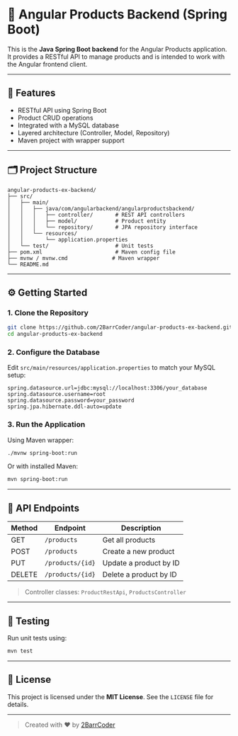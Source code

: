 
# 🧩 Angular Products Backend (Spring Boot)

This is the **Java Spring Boot backend** for the Angular Products application. It provides a RESTful API to manage products and is intended to work with the Angular frontend client.

---

## 🚀 Features

- RESTful API using Spring Boot
- Product CRUD operations
- Integrated with a MySQL database
- Layered architecture (Controller, Model, Repository)
- Maven project with wrapper support

---

## 🗂️ Project Structure

```
angular-products-ex-backend/
├── src/
│   ├── main/
│   │   ├── java/com/angularbackend/angularproductsbackend/
│   │   │   ├── controller/       # REST API controllers
│   │   │   ├── model/            # Product entity
│   │   │   └── repository/       # JPA repository interface
│   │   └── resources/
│   │       └── application.properties
│   └── test/                     # Unit tests
├── pom.xml                       # Maven config file
├── mvnw / mvnw.cmd              # Maven wrapper
└── README.md
```

---

## ⚙️ Getting Started

### 1. Clone the Repository

```bash
git clone https://github.com/2BarrCoder/angular-products-ex-backend.git
cd angular-products-ex-backend
```

### 2. Configure the Database

Edit `src/main/resources/application.properties` to match your MySQL setup:

```properties
spring.datasource.url=jdbc:mysql://localhost:3306/your_database
spring.datasource.username=root
spring.datasource.password=your_password
spring.jpa.hibernate.ddl-auto=update
```

### 3. Run the Application

Using Maven wrapper:

```bash
./mvnw spring-boot:run
```

Or with installed Maven:

```bash
mvn spring-boot:run
```

---

## 🔌 API Endpoints

| Method | Endpoint         | Description               |
|--------|------------------|---------------------------|
| GET    | `/products`      | Get all products          |
| POST   | `/products`      | Create a new product      |
| PUT    | `/products/{id}` | Update a product by ID    |
| DELETE | `/products/{id}` | Delete a product by ID    |

> Controller classes: `ProductRestApi`, `ProductsController`

---

## 🧪 Testing

Run unit tests using:

```bash
mvn test
```

---

## 📝 License

This project is licensed under the **MIT License**. See the `LICENSE` file for details.

---

> Created with ❤️ by [2BarrCoder](https://github.com/2BarrCoder)

